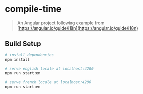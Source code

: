 # compile-time

> An Angular project following example from [https://angular.io/guide/i18n](https://angular.io/guide/i18n)

## Build Setup

``` bash
# install dependencies
npm install

# serve english locale at localhost:4200
npm run start:en

# serve french locale at localhost:4200
npm run start:en
```
